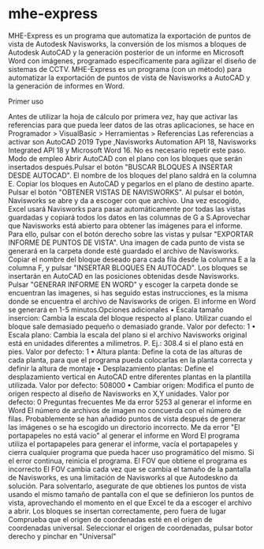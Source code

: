 # mhe-express
MHE-Express es un programa que automatiza la exportación de puntos de vista de Autodesk Navisworks, la conversión de los mismos a bloques de Autodesk AutoCAD y la generación posterior de un informe en Microsoft Word con imágenes, programado específicamente para agilizar el diseño de sistemas de CCTV.
MHE-Express es un programa (con un método) para automatizar
la exportación de puntos de vista de Navisworks a AutoCAD y la
generación de informes en Word.

Primer uso

Antes de utilizar la hoja de cálculo por primera vez, hay que
activar las referencias para que pueda leer datos de las otras
aplicaciones, se hace en Programador > VisualBasic >
Herramientas > Referencias
Las referencias a activar son AutoCAD 2019 Type ,Navisworks
Automation API 18, Navisworks Integrated API 18 y Microsoft
Word 16. No es necesario repetir este paso.
Modo de empleo
Abrir AutoCAD con el plano con los bloques que serán insertados
después.Pulsar el botón "BUSCAR BLOQUES A INSERTAR DESDE
AUTOCAD". El nombre de los bloques del plano saldrá en la
columna E.
Copiar los bloques en AutoCAD y pegarlos en el plano de destino
aparte.
Pulsar el botón "OBTENER VISTAS DE NAVISWORKS". Al pulsar el
botón, Navisworks se abre y da a escoger con que archivo. Una
vez escogido, Excel usará Navisworks para pasar
automáticamente por todas las vistas guardadas y copiará todos
los datos en las columnas de G a S.Aprovechar que Navisworks está abierto para obtener las
imágenes para el informe. Para ello, pulsar con el botón
derecho sobre las vistas y pulsar "EXPORTAR INFORME DE
PUNTOS DE VISTA". Una imagen de cada punto de vista se
generará en la carpeta donde esté guardado el archivo de
Navisworks.
Copiar el nombre del bloque deseado para cada fila desde la
columna E a la columna F, y pulsar "INSERTAR BLOQUES EN
AUTOCAD". Los bloques se insertarán en AutoCAD en las
posiciones obtenidas desde Navisworks.
Pulsar "GENERAR INFORME EN WORD" y escoger la carpeta
donde se encuentran las imagenes, si has seguido estas
instrucciones, es la misma donde se encuentra el archivo de
Navisworks de origen. El informe en Word se generará en 1-5
minutos.Opciones adicionales
• Escala
tamaño insercion: Cambia la escala del bloque
respecto al plano. Utilizar cuando el bloque sale demasiado
pequeño o demasiado grande. Valor por defecto: 1
• Escala plano: Cambia la escala del plano si el archivo
Navisworks original está en unidades diferentes a
milimetros. P. Ej.: 308.4 si el plano está en pies. Valor por
defecto: 1
• Altura planta: Define la cota de las alturas de cada planta,
para que el programa pueda colocarlas en la planta correcta
y definir la altura de montaje
• Desplazamiento plantas: Define el desplazamiento
vertical en AutoCAD entre diferentes plantas en la plantilla
utilizada. Valor por defecto: 508000
• Cambiar origen: Modifica el punto de origen respecto al
diseño de Navisworks en X,Y unidades. Valor por defecto: 0
Preguntas frecuentes
Me da error 5253 al generar el informe en Word
El número de archivos de imagen no concuerda con el número de
filas. Probablemente se han añadido puntos de vista después de
generar las imágenes o se ha escogido un directorio incorrecto.
Me da error "El portapapeles no está vacio" al generar el informe en Word
El programa utiliza el portapapeles para generar el informe, vacía
el portapapeles y cierra cualquier programa que pueda hacer uso
programático del mismo. Si el error continua, reinicia el
programa.
El FOV que obtiene el programa es incorrecto
El FOV cambia cada vez que se cambia el tamaño de la pantalla
de Navisworks, es una limitación de Navisworks al que Autodeskno da solución. Para solventarlo, asegurate de que obtienes los
puntos de vista usando el mismo tamaño de pantalla con el que
se definieron los puntos de vista, aprovechando el momento en el
que Excel te da a escoger el archivo a abrir.
Los bloques se insertan correctamente, pero fuera de lugar
Comprueba que el origen de coordenadas esté en el origen de
coordenadas universal. Seleccionar el origen de coordenadas,
pulsar botor derecho y pinchar en "Universal"
